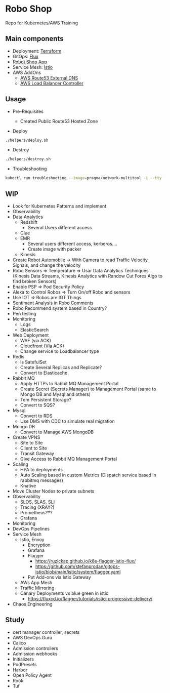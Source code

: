 # Robo Shop
Repo for Kubernetes/AWS Training

## Main components

* Deployment: [Terraform](https://www.terraform.io/)
* GitOps: [Flux](https://fluxcd.io/docs/get-started/)
* [Robot Shop App](https://github.com/instana/robot-shop)
* Service Mesh: [Istio](https://istio.io/)
* AWS AddOns
  * [AWS Route53 External DNS](https://github.com/kubernetes-sigs/external-dns/blob/master/docs/tutorials/aws.md) 
  * [AWS Load Balancer Controller](https://github.com/kubernetes-sigs/aws-load-balancer-controller)

## Usage

* Pre-Requisites
  * Created Public Route53 Hosted Zone

* Deploy

```bash
./helpers/deploy.sh
```

* Destroy

```bash
./helpers/destroy.sh
```

* Troubleshooting

```bash
kubectl run troubleshooting --image=praqma/network-multitool -i --tty -- sh
```

## WIP

* Look for Kubernetes Patterns and implement
* Observability
* Data Analytics
  * Redshift
    * Several Users different access
  * Glue
  * EMR
    * Several users different access, kerberos....
    * Create image with packer
  * Kinesis
* Create Robot Automobile -> With Camera to read Traffic Velocity Signals, and change the velocity
* Robo Sensors => Temperature => Usar Data Analytics Techniques (Kinesis Data Streams, Kinesis Analytics with Randow Cut Fores Algo to find broken Sensors)
* Enable PSP => Pod Security Policy
* Alexa to Control Robos => Turn On/off Robo and sensors
* Use IOT => Robos are IOT Things
* Sentiment Analysis in Robo Comments
* Robo Recommend system based in Country?
* Pen testing
* Monitoring
  * Logs
  * ElasticSearch
* Web Deployment
  * WAF (via ACK)
  * Cloudfront (Via ACK)
  * Change service to Loadbalancer type
* Redis 
  * is SatefulSet
  * Create Several Replicas and Replicate?
  * Convert to Elasticache
* Rabbit MQ
  * Apply HTTPs to Rabbit MQ Management Portal
  * Create Secret (Secrets Manager) to Management Portal (same to Mongo DB and Mysql and others)
  * Tem Persistent Storage?
  * Convert to SQS?
* Mysql
  * Convert to RDS
  * Use DMS with CDC to simulate real migration
* Mongo DB
  * Convert to Manage AWS MongoDB
* Create VPNS
  * Site to Site
  * Client to Site
  * Transit Gateway
  * Give Access to Rabbit MQ Management Portal
* Scaling
  * HPA to deployments
  * Auto Scaling based in custom Metrics (Dispatch service based in rabbitmq messages)
  * Knative
* Move Cluster Nodes to private subnets
* Observability
  * SLOS, SLAS, SLI
  * Tracing (XRAY?)
  * Prometheus???
  * Grafana
* Monitoring
* DevOps Pipelines
* Service Mesh
  * Istio, Envoy
    * Encryption
    * Grafana
    * Flagger
      * https://ruzickap.github.io/k8s-flagger-istio-flux/
      * https://github.com/stefanprodan/gitops-istio/blob/main/istio/system/flagger.yaml
    * Put Add-ons via Istio Gateway
  * AWs App Mesh
  * Traffic Mirroring
  * Canary Deployments vs blue green in istio
    * https://fluxcd.io/flagger/tutorials/istio-progressive-delivery/
* Chaos Engineering

## Study

* cert manager controller, secrets
* AWS DevOps Guru
* Calico
* Admission controllers
* Admission webhooks
* Initializers
* PodPresets
* Harbor
* Open Policy Agent
* Rook
* Tuf